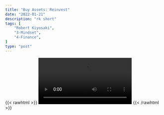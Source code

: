 ```yaml
---
title: "Buy Assets: Reinvest"
date: "2022-01-21"
description: "rk short"
tags: [
    "Robert Kiyosaki",
    "3-Mindset",
    "4-Finance",
]
type: "post"
---
```

{{< rawhtml >}}
    <video width="auto" height="auto" controls>
        <source src="https://clips.dev00ps.com/Robert%20Kiyosaki/assets.mp4" type="video/mp4"> 
    </video>
{{< /rawhtml >}}